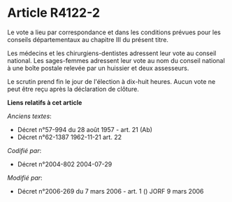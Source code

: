 # Article R4122-2

Le vote a lieu par correspondance et dans les conditions prévues pour les conseils départementaux au chapitre III du présent
titre.

Les médecins et les chirurgiens-dentistes adressent leur vote au conseil national. Les sages-femmes adressent leur vote au
nom du conseil national à une boîte postale relevée par un huissier et deux assesseurs.

Le scrutin prend fin le jour de l'élection à dix-huit heures. Aucun vote ne peut être reçu après la déclaration de clôture.

**Liens relatifs à cet article**

_Anciens textes_:

  - Décret n°57-994 du 28 août 1957 - art. 21 (Ab)
  - Décret n°62-1387 1962-11-21 art. 22

_Codifié par_:

  - Décret n°2004-802 2004-07-29

_Modifié par_:

  - Décret n°2006-269 du 7 mars 2006 - art. 1 () JORF 9 mars 2006
